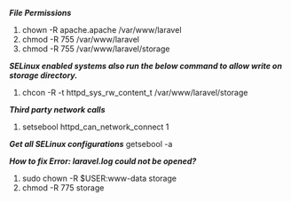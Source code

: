 ***File Permissions***

1. chown -R apache.apache /var/www/laravel
2. chmod -R 755 /var/www/laravel
3. chmod -R 755 /var/www/laravel/storage

***SELinux enabled systems also run the below command to allow write on storage directory.***

1. chcon -R -t httpd_sys_rw_content_t /var/www/laravel/storage

***Third party network calls***
1. setsebool httpd_can_network_connect 1

***Get all SELinux configurations***
getsebool -a

***How to fix Error: laravel.log could not be opened?***
1. sudo chown -R $USER:www-data storage
2. chmod -R 775 storage
